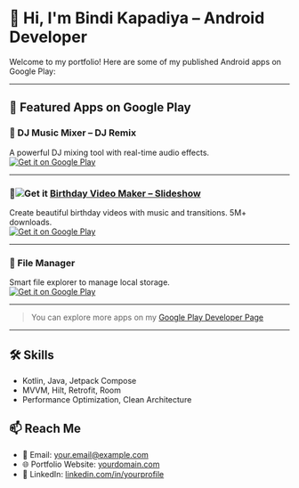 # 👋 Hi, I'm Bindi Kapadiya – Android Developer

Welcome to my portfolio! Here are some of my published Android apps on Google Play:

---

## 🚀 Featured Apps on Google Play

### 🎵 DJ Music Mixer – DJ Remix  
A powerful DJ mixing tool with real-time audio effects.  
[![Get it on Google Play](https://play.google.com/intl/en_us/badges/static/images/badges/en_badge_web_generic.png)](https://apkpure.net/dj-music-mixer-dj-remix/com.djmix.djmusicmixer.remix.effects)

---

### 🎥![Get it](https://play-lh.googleusercontent.com/DUv2Ka0xPglH03KuLWcxRlqJdKFKrUj1Cb0sYEG3lQHD1v8QmiUxo6uXzDoEs9ydjRQA=w30-h30-rw) [Birthday Video Maker – Slideshow](https://play.google.com/store/apps/details?id=com.gallery.photography.manager.android)
Create beautiful birthday videos with music and transitions. 5M+ downloads.  
[![Get it on Google Play](https://play-lh.googleusercontent.com/DUv2Ka0xPglH03KuLWcxRlqJdKFKrUj1Cb0sYEG3lQHD1v8QmiUxo6uXzDoEs9ydjRQA=w35-h35-rw)](https://play.google.com/store/apps/details?id=com.gallery.photography.manager.android)

---

### 📁 File Manager  
Smart file explorer to manage local storage.  
[![Get it on Google Play](https://play.google.com/store/apps/details?id=com.yourapp.filemanager)](https://play.google.com/store/apps/details?id=com.yourapp.filemanager)

---

> You can explore more apps on my [Google Play Developer Page](https://play.google.com/store/apps/dev?id=YOUR_DEV_ID)

---

## 🛠️ Skills
- Kotlin, Java, Jetpack Compose
- MVVM, Hilt, Retrofit, Room
- Performance Optimization, Clean Architecture

## 📫 Reach Me
- 📧 Email: your.email@example.com
- 🌐 Portfolio Website: [yourdomain.com](https://yourdomain.com)
- 💼 LinkedIn: [linkedin.com/in/yourprofile](https://linkedin.com/in/yourprofile)
